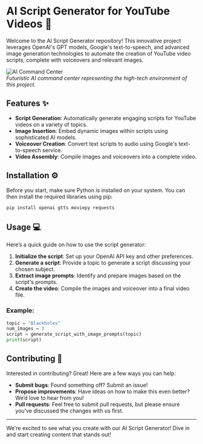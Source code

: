 # AI Script Generator for YouTube Videos :movie_camera:

Welcome to the AI Script Generator repository! This innovative project leverages OpenAI's GPT models, Google's text-to-speech, and advanced image generation technologies to automate the creation of YouTube video scripts, complete with voiceovers and relevant images.

![AI Command Center]([[attachment://QV8WJkddCNuYVOk6](https://github.com/Corzed/VideoGPT/blob/893efb462d0cdaebf27a83dd8d87480cf3ec469c/DALL%C2%B7E%202024-04-18%2020.58.39%20-%20A%20detailed%20image%20of%20a%20futuristic%20AI%20command%20center%20with%20multiple%20screens%20showing%20graphs%2C%20codes%2C%20and%20data%20analytics.%20The%20room%20is%20filled%20with%20advanced%20c.webp)](https://raw.githubusercontent.com/Corzed/VideoGPT/master/DALL·E%202024-04-18%2020.58.39%20-%20A%20detailed%20image%20of%20a%20futuristic%20AI%20command%20center%20with%20multiple%20screens%20showing%20graphs%2C%20codes%2C%20and%20data%20analytics.%20The%20room%20is%20filled%20with%20advanced%20c.webp))  
*Futuristic AI command center representing the high-tech environment of this project.*

## Features :sparkles:
- **Script Generation**: Automatically generate engaging scripts for YouTube videos on a variety of topics.
- **Image Insertion**: Embed dynamic images within scripts using sophisticated AI models.
- **Voiceover Creation**: Convert text scripts to audio using Google's text-to-speech service.
- **Video Assembly**: Compile images and voiceovers into a complete video.

## Installation :gear:

Before you start, make sure Python is installed on your system. You can then install the required libraries using pip:

```bash
pip install openai gtts moviepy requests
```

## Usage :computer:

Here’s a quick guide on how to use the script generator:

1. **Initialize the script**: Set up your OpenAI API key and other preferences.
2. **Generate a script**: Provide a topic to generate a script discussing your chosen subject.
3. **Extract image prompts**: Identify and prepare images based on the script's prompts.
4. **Create the video**: Compile the images and voiceover into a final video file.

### Example:

```python
topic = "Blackholes"
num_images = 3
script = generate_script_with_image_prompts(topic)
print(script)
```

## Contributing :handshake:

Interested in contributing? Great! Here are a few ways you can help:

- **Submit bugs**: Found something off? Submit an issue!
- **Propose improvements**: Have ideas on how to make this even better? We’d love to hear from you!
- **Pull requests**: Feel free to submit pull requests, but please ensure you've discussed the changes with us first.

---

We're excited to see what you create with our AI Script Generator! Dive in and start creating content that stands out!
